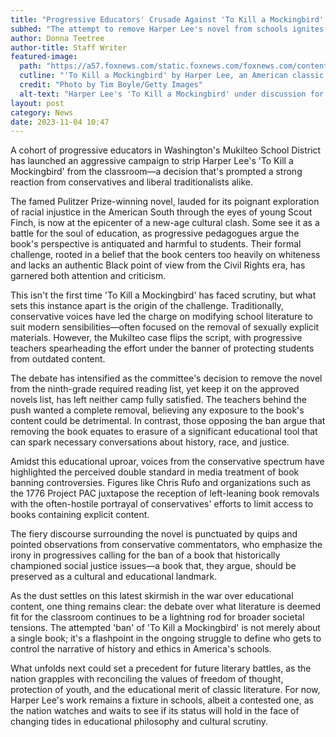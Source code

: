 ```yaml
---
title: "Progressive Educators' Crusade Against 'To Kill a Mockingbird' Sparks Outrage"
subhed: "The attempt to remove Harper Lee's novel from schools ignites debate on literature and censorship"
author: Donna Teetree
author-title: Staff Writer
featured-image: 
  path: "https://a57.foxnews.com/static.foxnews.com/foxnews.com/content/uploads/2023/11/720/405/mockingbird-book.png?ve=1&tl=1"
  cutline: "'To Kill a Mockingbird' by Harper Lee, an American classic at the heart of a censorship debate."
  credit: "Photo by Tim Boyle/Getty Images"
  alt-text: "Harper Lee's 'To Kill a Mockingbird' under discussion for removal from school curriculum."
layout: post
category: News
date: 2023-11-04 10:47
---
```


A cohort of progressive educators in Washington's Mukilteo School District has launched an aggressive campaign to strip Harper Lee's 'To Kill a Mockingbird' from the classroom—a decision that's prompted a strong reaction from conservatives and liberal traditionalists alike.

The famed Pulitzer Prize-winning novel, lauded for its poignant exploration of racial injustice in the American South through the eyes of young Scout Finch, is now at the epicenter of a new-age cultural clash. Some see it as a battle for the soul of education, as progressive pedagogues argue the book's perspective is antiquated and harmful to students. Their formal challenge, rooted in a belief that the book centers too heavily on whiteness and lacks an authentic Black point of view from the Civil Rights era, has garnered both attention and criticism.

This isn't the first time 'To Kill a Mockingbird' has faced scrutiny, but what sets this instance apart is the origin of the challenge. Traditionally, conservative voices have led the charge on modifying school literature to suit modern sensibilities—often focused on the removal of sexually explicit materials. However, the Mukilteo case flips the script, with progressive teachers spearheading the effort under the banner of protecting students from outdated content.

The debate has intensified as the committee's decision to remove the novel from the ninth-grade required reading list, yet keep it on the approved novels list, has left neither camp fully satisfied. The teachers behind the push wanted a complete removal, believing any exposure to the book's content could be detrimental. In contrast, those opposing the ban argue that removing the book equates to erasure of a significant educational tool that can spark necessary conversations about history, race, and justice.

Amidst this educational uproar, voices from the conservative spectrum have highlighted the perceived double standard in media treatment of book banning controversies. Figures like Chris Rufo and organizations such as the 1776 Project PAC juxtapose the reception of left-leaning book removals with the often-hostile portrayal of conservatives' efforts to limit access to books containing explicit content.

The fiery discourse surrounding the novel is punctuated by quips and pointed observations from conservative commentators, who emphasize the irony in progressives calling for the ban of a book that historically championed social justice issues—a book that, they argue, should be preserved as a cultural and educational landmark.

As the dust settles on this latest skirmish in the war over educational content, one thing remains clear: the debate over what literature is deemed fit for the classroom continues to be a lightning rod for broader societal tensions. The attempted 'ban' of 'To Kill a Mockingbird' is not merely about a single book; it's a flashpoint in the ongoing struggle to define who gets to control the narrative of history and ethics in America's schools.

What unfolds next could set a precedent for future literary battles, as the nation grapples with reconciling the values of freedom of thought, protection of youth, and the educational merit of classic literature. For now, Harper Lee's work remains a fixture in schools, albeit a contested one, as the nation watches and waits to see if its status will hold in the face of changing tides in educational philosophy and cultural scrutiny.
